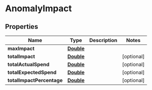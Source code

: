 

# AnomalyImpact


## Properties

| Name | Type | Description | Notes |
|------------ | ------------- | ------------- | -------------|
|**maxImpact** | [**Double**](Double.md) |  |  |
|**totalImpact** | [**Double**](Double.md) |  |  [optional] |
|**totalActualSpend** | [**Double**](Double.md) |  |  [optional] |
|**totalExpectedSpend** | [**Double**](Double.md) |  |  [optional] |
|**totalImpactPercentage** | [**Double**](Double.md) |  |  [optional] |



